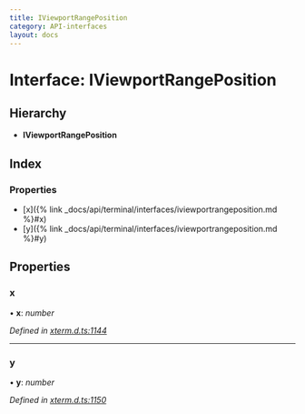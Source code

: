 ```yaml
---
title: IViewportRangePosition
category: API-interfaces
layout: docs
---
```



# Interface: IViewportRangePosition

## Hierarchy

* **IViewportRangePosition**

## Index

### Properties

* [x]({% link _docs/api/terminal/interfaces/iviewportrangeposition.md %}#x)
* [y]({% link _docs/api/terminal/interfaces/iviewportrangeposition.md %}#y)

## Properties

###  x

• **x**: *number*

*Defined in [xterm.d.ts:1144](https://github.com/xtermjs/xterm.js/blob/5.1.0/typings/xterm.d.ts#L1144)*

___

###  y

• **y**: *number*

*Defined in [xterm.d.ts:1150](https://github.com/xtermjs/xterm.js/blob/5.1.0/typings/xterm.d.ts#L1150)*
